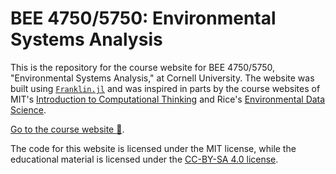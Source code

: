 # BEE 4750/5750: Environmental Systems Analysis

This is the repository for the course website for BEE 4750/5750, "Environmental Systems Analysis," at Cornell University. The website was built using [`Franklin.jl`](https://franklinjl.org) and was inspired in parts by the course websites of MIT's [Introduction to Computational Thinking](https://github.com/mitmath/18S191) and Rice's [Environmental Data Science](https://github.com/jdossgollin/environmental-data-science).

[Go to the course website :link:](https://viveks.me/environmental-systems-analysis).

The code for this website is licensed under the MIT license, while the educational material is licensed under the [CC-BY-SA 4.0 license](https://creativecommons.org/licenses/by-sa/4.0/).
